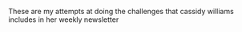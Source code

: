 These are my attempts at doing the challenges that cassidy williams includes in her 
weekly newsletter